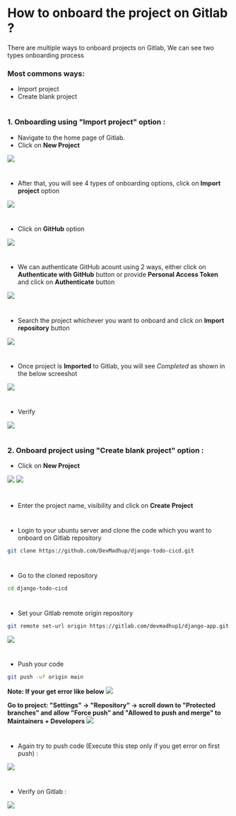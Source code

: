 # How to onboard the project on Gitlab ?
There are multiple ways to onboard projects on Gitlab, We can see two types onboarding process

### Most commons ways:
- Import project
- Create blank project

#
### 1. Onboarding using "Import project" option :
- Navigate to the home page of Gitlab.
- Click on <b>New Project</b>
<img src="https://github.com/DevMadhup/GitLab-Zero-to-Hero/blob/main/Assets/New-proj.png" />

#
- After that, you will see 4 types of onboarding options, click on <b>Import project</b> option
<img src="https://github.com/DevMadhup/GitLab-Zero-to-Hero/blob/main/Assets/Import-project.png" />

#
- Click on <b>GitHub</b> option
<img src="https://github.com/DevMadhup/GitLab-Zero-to-Hero/blob/main/Assets/Import-GitHub.png" />

#
- We can authenticate GitHub acount using 2 ways, either click on <b>Authenticate with GitHub</b> button or provide <b>Personal Access Token</b> and click on <b>Authenticate</b> button
<img src="https://github.com/DevMadhup/GitLab-Zero-to-Hero/blob/main/Assets/Gitlab-PAT.png" />

#
- Search the project whichever you want to onboard and click on <b>Import repository</b> button
<img src="https://github.com/DevMadhup/GitLab-Zero-to-Hero/blob/main/Assets/GItlab-node.png" />

#
- Once project is <b>Imported</b> to Gitlab, you will see <i>Completed</i> as shown in the below screeshot
<img src="https://github.com/DevMadhup/GitLab-Zero-to-Hero/blob/main/Assets/Gitlab-nodeimp-complete.png" />

#
- Verify
<img src="https://github.com/DevMadhup/GitLab-Zero-to-Hero/blob/main/Assets/gitlab-importVerify.png" />

#
### 2. Onboard project using "Create blank project" option :
- Click on <b>New Project</b>
<img src="https://github.com/DevMadhup/GitLab-Zero-to-Hero/blob/main/Assets/New-proj.png" />

<img src="https://github.com/DevMadhup/GitLab-Zero-to-Hero/blob/main/Assets/Blank-proj.png" />

#
- Enter the project name, visibility and click on <b>Create Project</b>

#
- Login to your ubuntu server and clone the code which you want to onboard on Gitlab repository
```bash
git clone https://github.com/DevMadhup/django-todo-cicd.git
```

#
- Go to the cloned repository
```bash
cd django-todo-cicd
```

#
- Set your Gitlab remote origin repository
```bash
git remote set-url origin https://gitlab.com/devmadhup1/django-app.git
```
<img src="https://github.com/DevMadhup/GitLab-Zero-to-Hero/blob/main/Assets/gitlab-seturl.png" />

#
- Push your code
```bash
git push -uf origin main
```
<b>Note: If your get error like below</b>
<img src="https://github.com/DevMadhup/GitLab-Zero-to-Hero/blob/main/Assets/Gitlab-pusherror.png"/>

<b>Go to project: "Settings" → "Repository" → scroll down to "Protected branches" and allow "Force push" and "Allowed to push and merge" to Maintainers + Developers</b>
<img src="https://github.com/DevMadhup/GitLab-Zero-to-Hero/blob/main/Assets/gitlab-protectedBranch.png"/>

#
- Again try to push code (Execute this step only if you get error on first push) :
<img src="https://github.com/DevMadhup/GitLab-Zero-to-Hero/blob/main/Assets/Code-pushed-Gitlab.png"/>

#
- Verify on Gitlab :
<img src="https://github.com/DevMadhup/GitLab-Zero-to-Hero/blob/main/Assets/Verify-BlankCodePush-Gitlab.png"/>

#
